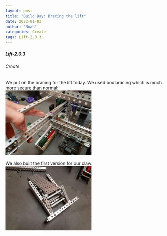 ```yaml
---
layout: post
title: "Build Day: Bracing the lift"
date: 2022-01-03
author: "Noah"
categories: Create
tags: Lift-2.0.3
---
```

##### Lift-2.0.3
###### Create
We put on the bracing for the lift today. We used box bracing which is much more secure than normal:<br><img class="responsive-img" width="275" src="/assets/pics/building/robot-3/boxbracing.jpg">

We also built the first version for our claw:<br><img class="responsive-img" width="275" src="/assets/pics/building/robot-3/claw1.jpg">
